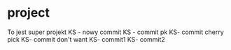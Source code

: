 # project

To jest super projekt
KS - nowy commit 
KS - commit pk
KS- commit cherry pick
KS- commit don't want
KS- commit1
KS- commit2